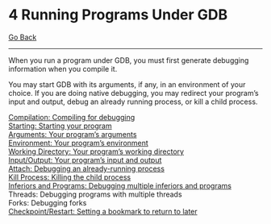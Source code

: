 # 4 Running Programs Under GDB

[Go Back](./README.md)

----

When you run a program under GDB, you must first generate debugging information when you compile it.

You may start GDB with its arguments, if any, in an environment of your choice. If you are doing native debugging, you may redirect your program’s input and output, debug an already running process, or kill a child process.

[Compilation: Compiling for debugging](./4_1_Compiling_for_Debugging.md)<br />
[Starting: Starting your program](./4_2_Starting_Your_Program.md)<br />
[Arguments: Your program’s arguments](./4_3_Your_Programs_Arguments.md)<br />
[Environment: Your program’s environment](./4_4_Your_Programs_Environment.md)<br />
[Working Directory: Your program’s working directory](./4_5_Your_Programs_Working_Directory.md)<br />
[Input/Output: Your program’s input and output](./4_6_Your_Programs_Input_And_Output.md)<br />
[Attach: Debugging an already-running process](./4_7_Debugging_an_Already_Running_Process.md)<br />
[Kill Process: Killing the child process](./4_8_Killing_the_Child_Process.md)<br />
[Inferiors and Programs: Debugging multiple inferiors and programs](./4_9_Debugging_Multiple_Inferiors_and_Programs.md)<br />
Threads: Debugging programs with multiple threads<br />
Forks: Debugging forks<br />
[Checkpoint/Restart: Setting a bookmark to return to later](./4_12_Setting_a_Bookmark_to_Return_to_Later.md)<br />

